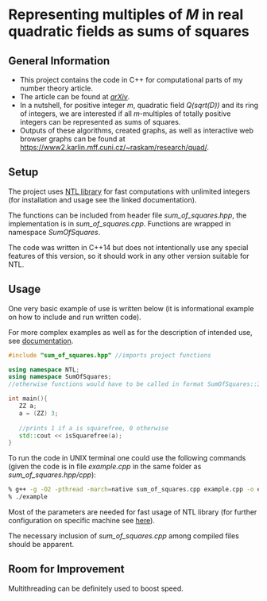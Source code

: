 # Representing multiples of _M_ in real quadratic fields as sums of squares

## General Information
- This project contains the code in C++ for computational parts of my number theory article.
- The article can be found at [_arXiv_](https://www.example.com).
- In a nutshell, for positive integer _m_, quadratic field _Q(sqrt(D))_ and its ring of integers, we are interested if all _m_-multiples of totally positive integers can be represented as sums of squares.
- Outputs of these algorithms, created graphs, as well as interactive web browser graphs can be found at <https://www2.karlin.mff.cuni.cz/~raskam/research/quad/>.

## Setup
The project uses [NTL library](https://libntl.org/) for fast computations with unlimited integers (for installation and usage see the linked documentation).

The functions can be included from header file _sum\_of\_squares.hpp_, the implementation is in _sum\_of\_squares.cpp_. Functions are wrapped in namespace _SumOfSquares_.

The code was written in C++14 but does not intentionally use any special features of this version,
 so it should work in any other version suitable for NTL.


## Usage
One very basic example of use is written below (it is informational example on how to include and run written code). 


For more complex examples as well as for the description of intended use, see [documentation](documentation.md).

```cpp
#include "sum_of_squares.hpp" //imports project functions

using namespace NTL;
using namespace SumOfSquares; 
//otherwise functions would have to be called in format SumOfSquares::ImportedFunction

int main(){
   ZZ a;
   a = (ZZ) 3;
   
   //prints 1 if a is squarefree, 0 otherwise
   std::cout << isSquarefree(a);
}
````

To run the code in UNIX terminal one could use the following commands (given the code is in file _example.cpp_ in the same folder as _sum_of_squares.hpp/cpp_):

```bash
% g++ -g -O2 -pthread -march=native sum_of_squares.cpp example.cpp -o example -lntl -lgmp -lm
% ./example
```
Most of the parameters are needed for fast usage of NTL library (for further configuration on specific machine see [here](https://libntl.org/doc/tour-unix.html)).

The necessary inclusion of _sum\_of\_squares.cpp_ among compiled files should be apparent.

## Room for Improvement
Multithreading can be definitely used to boost speed.

